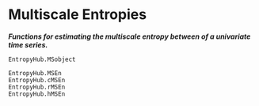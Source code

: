 # Multiscale Entropies

__*Functions for estimating the multiscale entropy between of a univariate time series.*__


```@docs
EntropyHub.MSobject
```



```@docs
EntropyHub.MSEn
EntropyHub.cMSEn
EntropyHub.rMSEn
EntropyHub.hMSEn
```

